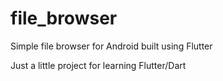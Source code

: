# file_browser

Simple file browser for Android built using Flutter

Just a little project for learning Flutter/Dart

